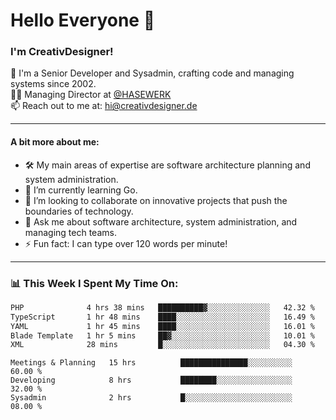 # Hello Everyone 👋

### I'm CreativDesigner!

🔭 I'm a Senior Developer and Sysadmin, crafting code and managing systems since 2002.  
👨‍💼 Managing Director at [@HASEWERK](https://github.com/HASEWERK)  
📫 Reach out to me at: [hi@creativdesigner.de](mailto:hi@creativdesigner.de)  

---

#### A bit more about me:

- 🛠 My main areas of expertise are software architecture planning and system administration.
- 🌱 I’m currently learning Go.
- 👯 I’m looking to collaborate on innovative projects that push the boundaries of technology.
- 💬 Ask me about software architecture, system administration, and managing tech teams.
- ⚡ Fun fact: I can type over 120 words per minute!  

---

### 📊 **This Week I Spent My Time On:**

<!--START_SECTION:waka-->

```txt
PHP              4 hrs 38 mins   ██████████▓░░░░░░░░░░░░░░   42.32 %
TypeScript       1 hr 48 mins    ████░░░░░░░░░░░░░░░░░░░░░   16.49 %
YAML             1 hr 45 mins    ████░░░░░░░░░░░░░░░░░░░░░   16.01 %
Blade Template   1 hr 5 mins     ██▓░░░░░░░░░░░░░░░░░░░░░░   10.01 %
XML              28 mins         █░░░░░░░░░░░░░░░░░░░░░░░░   04.30 %
```

<!--END_SECTION:waka-->

```text
Meetings & Planning   15 hrs          ███████████████░░░░░░░░░░   60.00 % 
Developing            8 hrs           ████████░░░░░░░░░░░░░░░░░   32.00 % 
Sysadmin              2 hrs           █░░░░░░░░░░░░░░░░░░░░░░░░   08.00 %

